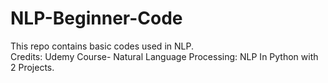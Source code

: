 # NLP-Beginner-Code
This repo contains basic codes used in NLP. <br/>
Credits: Udemy Course- Natural Language Processing: NLP In Python with 2 Projects.
